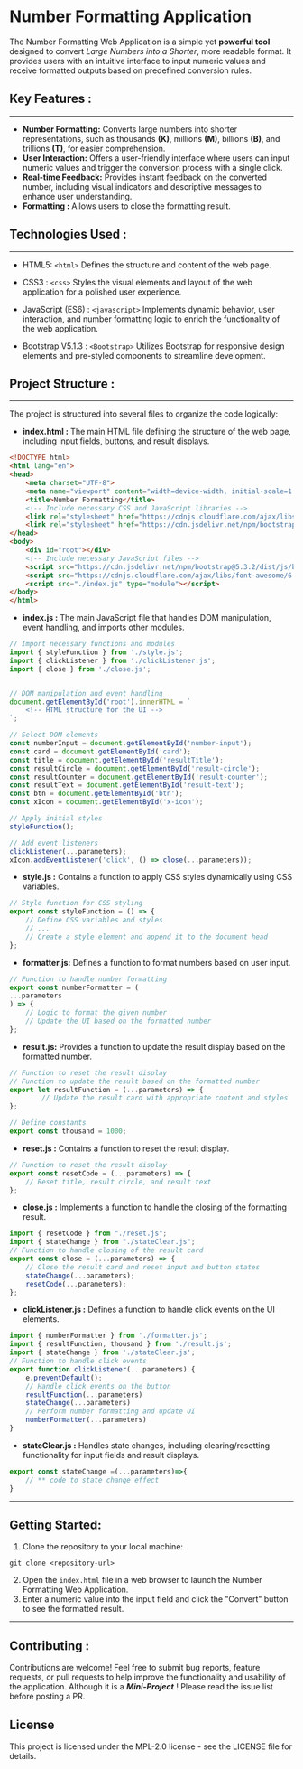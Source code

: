 # Number Formatting Application  
 
The Number Formatting Web Application is a simple yet **powerful tool** designed to convert *Large Numbers into a Shorter*, more readable format. It provides users with an intuitive interface to input numeric values and receive formatted outputs based on predefined conversion rules.
## Key Features :  
---  
- **Number Formatting:** Converts large numbers into shorter representations, such as thousands **(K)**, millions **(M)**, billions **(B)**, and trillions **(T)**, for easier comprehension.   
- **User Interaction:** Offers a user-friendly interface where users can input numeric values and trigger the conversion process with a single click.
- **Real-time Feedback:** Provides instant feedback on the converted number, including visual indicators and descriptive messages to enhance user understanding.
- **Formatting :** Allows users to close the formatting result.    

## Technologies Used :  
---   
- HTML5: `<html>` Defines the structure and content of the web page.
- CSS3 : `<css>` Styles the visual elements and layout of the web application for a polished user experience.
- JavaScript (ES6) : `<javascript>` Implements dynamic behavior, user interaction, and number formatting logic to enrich the functionality of the web application.

- Bootstrap V5.1.3 : `<Bootstrap>` Utilizes Bootstrap for responsive design elements and pre-styled components to streamline development.

## Project Structure :  
---   
The project is structured into several files to organize the code logically:   
- **index.html :** The main HTML file defining the structure of the web page, including input fields, buttons, and result displays.  
```html
<!DOCTYPE html>
<html lang="en">
<head>
    <meta charset="UTF-8">
    <meta name="viewport" content="width=device-width, initial-scale=1.0">
    <title>Number Formatting</title>
    <!-- Include necessary CSS and JavaScript libraries -->
    <link rel="stylesheet" href="https://cdnjs.cloudflare.com/ajax/libs/font-awesome/6.5.1/css/all.min.css" integrity="sha512-DTOQO9RWCH3ppGqcWaEA1BIZOC6xxalwEsw9c2QQeAIftl+Vegovlnee1c9QX4TctnWMn13TZye+giMm8e2LwA==" crossorigin="anonymous" referrerpolicy="no-referrer" />
    <link rel="stylesheet" href="https://cdn.jsdelivr.net/npm/bootstrap@5.3.2/dist/css/bootstrap.min.css" integrity="sha384-T3c6CoIi6uLrA9TneNEoa7RxnatzjcDSCmG1MXxSR1GAsXEV/Dwwykc2MPK8M2HN" crossorigin="anonymous">
</head>
<body>
    <div id="root"></div>
    <!-- Include necessary JavaScript files -->
    <script src="https://cdn.jsdelivr.net/npm/bootstrap@5.3.2/dist/js/bootstrap.min.js" integrity="sha384-BBtl+eGJRgqQAUMxJ7pMwbEyER4l1g+O15P+16Ep7Q9Q+zqX6gSbd85u4mG4QzX+" crossorigin="anonymous"></script>
    <script src="https://cdnjs.cloudflare.com/ajax/libs/font-awesome/6.5.1/js/all.min.js" integrity="sha512-GWzVrcGlo0TxTRvz9ttioyYJ+Wwk9Ck0G81D+eO63BaqHaJ3YZX9wuqjwgfcV/MrB2PhaVX9DkYVhbFpStnqpQ==" crossorigin="anonymous" referrerpolicy="no-referrer"></script>
    <script src="./index.js" type="module"></script>
</body>
</html>
```   
- **index.js :**  The main JavaScript file that handles DOM manipulation, event handling, and imports other modules.   
```js
// Import necessary functions and modules
import { styleFunction } from './style.js';
import { clickListener } from './clickListener.js';
import { close } from './close.js';


// DOM manipulation and event handling
document.getElementById('root').innerHTML = `
    <!-- HTML structure for the UI -->
`;

// Select DOM elements
const numberInput = document.getElementById('number-input');
const card = document.getElementById('card');
const title = document.getElementById('resultTitle');
const resultCircle = document.getElementById('result-circle');
const resultCounter = document.getElementById('result-counter');
const resultText = document.getElementById('result-text');
const btn = document.getElementById('btn');
const xIcon = document.getElementById('x-icon');

// Apply initial styles
styleFunction();

// Add event listeners
clickListener(...parameters);
xIcon.addEventListener('click', () => close(...parameters));

```
- **style.js :** Contains a function to apply CSS styles dynamically using CSS variables.   
```js
// Style function for CSS styling
export const styleFunction = () => {
    // Define CSS variables and styles
    // ...
    // Create a style element and append it to the document head
};

```
- **formatter.js:** Defines a function to format numbers based on user input.

```js
// Function to handle number formatting
export const numberFormatter = (
...parameters
) => {
    // Logic to format the given number
    // Update the UI based on the formatted number
};

```
- **result.js:** Provides a function to update the result display based on the formatted number.    
```js
// Function to reset the result display
// Function to update the result based on the formatted number
export let resultFunction = (...parameters) => {
        // Update the result card with appropriate content and styles
};

// Define constants
export const thousand = 1000;


```
- **reset.js :** Contains a function to reset the result display.   

```js
// Function to reset the result display
export const resetCode = (...parameters) => {
    // Reset title, result circle, and result text
};

```   
- **close.js :**  Implements a function to handle the closing of the formatting result.   
```js
import { resetCode } from "./reset.js";
import { stateChange } from "./stateClear.js";
// Function to handle closing of the result card
export const close = (...parameters) => {
    // Close the result card and reset input and button states
    stateChange(...parameters);
    resetCode(...parameters);
};

```   
- **clickListener.js :** Defines a function to handle click events on the UI elements.  
```js
import { numberFormatter } from './formatter.js';
import { resultFunction, thousand } from './result.js';
import { stateChange } from './stateClear.js';
// Function to handle click events
export function clickListener(...parameters) {
    e.preventDefault();
    // Handle click events on the button
    resultFunction(...parameters)
    stateChange(...parameters)
    // Perform number formatting and update UI
    numberFormatter(...parameters)
}

```
- **stateClear.js :** Handles state changes, including clearing/resetting functionality for input fields and result displays.   

```js
export const stateChange =(...parameters)=>{
    // ** code to state change effect 
} 
```   
---   
## Getting Started:   
 1. Clone the repository to your local machine:   
```git 
git clone <repository-url>

```
2. Open the `index.html` file in a web browser to launch the Number Formatting Web Application.
3. Enter a numeric value into the input field and click the "Convert" button to see the formatted result.   
---   
## Contributing :   
Contributions are welcome! Feel free to submit bug reports, feature requests, or pull requests to help improve the functionality and usability of the application. Although it is a ***Mini-Project*** ! Please read the issue list before posting a PR.

## License
This project is licensed under the MPL-2.0 license - see the LICENSE file for details.   

